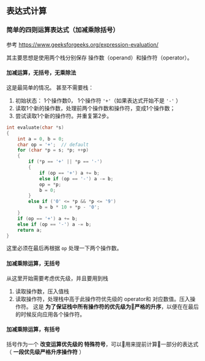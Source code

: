 

## 表达式计算


### 简单的四则运算表达式（加减乘除括号）

参考 https://www.geeksforgeeks.org/expression-evaluation/

其主要思想是使用两个栈分别保存 操作数（operand）和操作符（operator）。


#### 加减运算，无括号，无乘除法

这是最简单的情况。 甚至不需要栈： 

1. 初始状态： 1个操作数0， 1个操作符 `'+'`（如果表达式开始不是 `'-'` ）
2. 读取1个新的操作数，处理前两个操作数和操作符，变成1个操作数；
3. 尝试读取1个新的操作符。并重复第2步。

```cpp
int evaluate(char *s)
{
    int a = 0, b = 0;
    char op = '+';  // default
    for (char *p = s; *p; ++p)
    {
        if (*p == '+' || *p == '-')
        {
            if (op == '+') a += b;
            else if (op == '-') a -= b;
            op = *p;
            b = 0;
        }
        else if ('0' <= *p && *p <= '9')
            b = b * 10 + *p - '0';
    }
    if (op == '+') a += b;
    else if (op == '-') a -= b;
    return a;
}
```
这里必须在最后再根据 `op` 处理一下两个操作数。


#### 加减乘除运算，无括号

从这里开始需要考虑优先级，并且要用到栈

1. 读取操作数，压入值栈
2. 读取操作符，处理栈中高于此操作符优先级的 operator和 对应数值。压入操作符。 这是 **为了保证栈中所有操作符的优先级为严格的升序**，以便在在最后的时候反向应用各个操作符。

#### 加减乘除运算，有括号

括号作为一个 **改变运算优先级的 特殊符号**，可以用来提前计算一部分的表达式（ **一段优先级严格升序操作符** ）